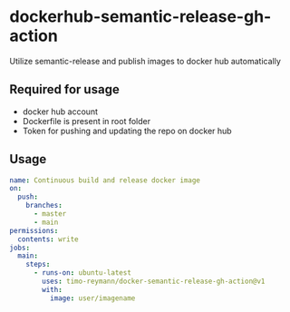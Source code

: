 dockerhub-semantic-release-gh-action
===

Utilize semantic-release and publish images to docker hub automatically


## Required for usage

- docker hub account
- Dockerfile is present in root folder
- Token for pushing and updating the repo on docker hub


## Usage

```yaml
name: Continuous build and release docker image
on:
  push:
    branches:
      - master
      - main
permissions:
  contents: write
jobs:
  main:
    steps:
      - runs-on: ubuntu-latest
        uses: timo-reymann/docker-semantic-release-gh-action@v1
        with:
          image: user/imagename
```

